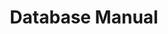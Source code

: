 ---
#Delimiter files are used to separate the list of documentation pages into sections.
title: "Database Manual"
type: delimiter
weight: 10 # Change this weight to change order of sections
sitemapExclude: True
---